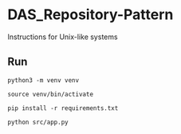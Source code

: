 # DAS_Repository-Pattern

Instructions for Unix-like systems

## Run
```console
python3 -m venv venv
```
```console
source venv/bin/activate
```
```console
pip install -r requirements.txt
```
```console
python src/app.py
```
